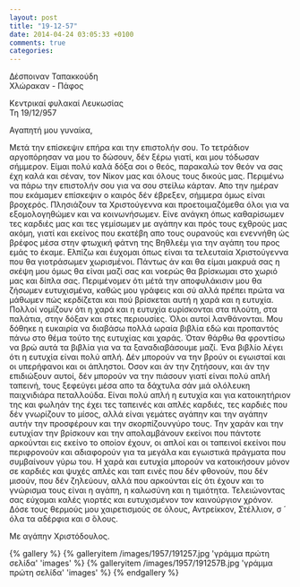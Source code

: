 ```yaml
---
layout: post
title: "19-12-57"
date: 2014-04-24 03:05:33 +0100
comments: true
categories:
---
```


Δέσποιναν Ταπακκούδη<br/>
Χλώρακαν - Πάφος

Κεντρικαί φυλακαί Λευκωσίας<br/>
Τη 19/12/957

Αγαπητή μου γυναίκα,

Μετά την επίσκεψιν επήρα και την επιστολήν σου. Το τετράδιον αργοπόρησαν να μου το δώσουν, δέν ξέρω γιατί, και μου τόδωσαν σήμμερον. Είμαι πολύ καλά δόξα σοι ο θεός, παρακαλώ τον θεόν να σας έχη καλά και σέναν, τον Νίκον μας και όλους τους δικούς μας. Περιμένω να πάρω την επιστολήν σου για να σου στείλω κάρταν. Απο την ημέραν που εκάμαμεν επίσκεψιν ο καιρός δέν έβρεξεν, σήμμερα όμως είναι βροχερός. Πλησιάζουν τα Χριστούγεννα και προετοιμαζόμεθα όλοι για να εξομολογηθώμεν και να κοινωνήσωμεν. Είνε ανάγκη όπως καθαρίσωμεν τες καρδιές μας και τες γεμίσωμεν με αγάπην και πρός τους εχθρούς μας ακόμη, γιατί και εκείνος που εκατέβη απο τους ουρανούς και ενεννήθη ώς βρέφος μέσα στην φτωχική φάτνη της Βηθλεέμ για την αγάπη του προς εμάς το έκαμε. Ελπίζω και έυχομαι όπως είναι τα τελευταία Χριστούγεννα που θα γιοτράσωμεν χωρισμένοι. Πάντως άν και θα είμαι μακρυά σας η σκέψη μου όμως θα είναι μαζί σας και νοερώς θα βρίσκωμαι στο χωριό μας και δίπλα σας. Περιμένομεν ότι μέτά την αποφυλάκισιν μου θα ζήσωμεν ευτυχισμένα, καθώς μου γράφεις και σύ αλλά πρέπει πρώτα να μάθωμεν πώς κερδίζεται και πού βρίσκεται αυτή η χαρά και η ευτυχία. Πολλοί νομίζουν ότι η χαρά και η ευτυχία ευρίσκονται στα πλούτη, στα παλάτια, στην δόξαν και στες περιουσίες. Όλοι αυτοί λανθάνονται. Μου δόθηκε η ευκαιρία να διαβάσω πολλά ωραία βιβλία εδώ και προπαντός πάνω στο θέμα τούτο της ευτυχίας και χαράς. Όταν θάρθω θα φροντίσω να βρώ αυτά τα βιβλία για να τα ξαναδιαβάσουμε μαζί. Ένα βιβλίο λέγει ότι η ευτυχία είναι πολύ απλή. Δέν μπορούν να την βρούν οι εγωισταί και οι υπερήφανοι και οι άπληστοι.  ́Οσον και άν την ζητήσουν, και άν την επιδιώξουν αυτοί, δέν μπορούν να την πιάσουν γιατί είναι πολύ απλή ταπεινή, τους ξεφεύγει μέσα απο τα δάχτυλα σάν μιά ολόλευκη παιχνιδιάρα πεταλλούδα. Είναι πολύ απλή η ευτυχία και για κατοικητήριον της και φωληάν της έχει τες ταπεινές και απλές καρδιές, τες καρδιές που δέν γνωρίζουν το μίσος, αλλά είναι γεμάτες αγάπην και την αγάπην αυτήν την προσφέρουν και την σκορπίζουνγύρο τους. Την χαράν και την ευτυχίαν την βρίσκουν και την απολαμβάνουν εκείνοι που πάντοτε αρκούνται εις εκείνο το οποίον έχουν, οι απλοί και οι ταπεινοί εκείνοι που περιφρονούν και αδιαφορούν για τα μεγάλα και εγωιστικά πράγματα που συμβαίνουν γύρω του. Η χαρά και ευτυχία μπορούν να κατοικήσουν μόνον σε καρδιές και ψυχές απλές και ταπ εινές που δέν φθονούν, που δέν μισούν, που δέν ζηλεύουν, αλλά που αρκούνται είς ότι έχουν και το γνώρισμα τους είναι η αγάπη, η καλωσύνη και η τιμιότητα. Τελειώνοντας σας εύχομαι καλές γιορτές και ευτυχισμένον τον καινούργιον χρόνον. Δόσε τους θερμούς μου χαιρετισμούς σε όλους, Αντρείκκον, Στέλλιον, σ ́ όλα τα αδέρφια και σ ́όλους.

Με αγάπην Χριστόδουλος.

{% gallery %}
  {% galleryitem /images/1957/191257.jpg 'γράμμα πρώτη σελίδα' 'images' %}
  {% galleryitem /images/1957/191257B.jpg 'γράμμα πρώτη σελίδα' 'images' %}
{% endgallery %}
